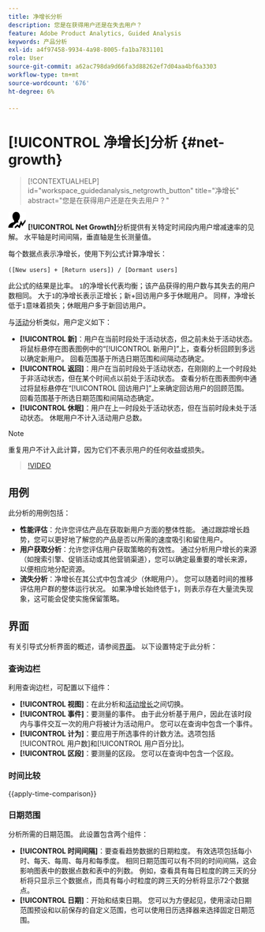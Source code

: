 ```yaml
---
title: 净增长分析
description: 您是在获得用户还是在失去用户？
feature: Adobe Product Analytics, Guided Analysis
keywords: 产品分析
exl-id: a4f97458-9934-4a98-8005-fa1ba7831101
role: User
source-git-commit: a62ac798da9d66fa3d88262ef7d04aa4bf6a3303
workflow-type: tm+mt
source-wordcount: '676'
ht-degree: 6%

---
```


# [!UICONTROL 净增长]分析 {#net-growth}

<!-- markdownlint-disable MD034 -->

>[!CONTEXTUALHELP]
>id="workspace_guidedanalysis_netgrowth_button"
>title="净增长"
>abstract="您是在获得用户还是在失去用户？"

<!-- markdownlint-enable MD034 -->

![NetGrowth](/help/assets/icons/NetGrowth.svg) **[!UICONTROL Net Growth]**&#x200B;分析提供有关特定时间段内用户增减速率的见解。 水平轴是时间间隔，垂直轴是生长测量值。

每个数据点表示净增长，使用下列公式计算净增长：

`([New users] + [Return users]) / [Dormant users]`

此公式的结果是比率。 `1`的净增长代表均衡；该产品获得的用户数与其失去的用户数相同。 大于`1`的净增长表示正增长；新+回访用户多于休眠用户。 同样，净增长低于`1`意味着损失；休眠用户多于新回访用户。

与[活动](active-growth.md)分析类似，用户定义如下：

* **[!UICONTROL 新]**：用户在当前时段处于活动状态，但之前未处于活动状态。 将鼠标悬停在图表图例中的“[!UICONTROL 新用户]”上，查看分析回顾到多远以确定新用户。 回看范围基于所选日期范围和间隔动态确定。
* **[!UICONTROL 返回]**：用户在当前时段处于活动状态，在刚刚的上一个时段处于非活动状态，但在某个时间点以前处于活动状态。 查看分析在图表图例中通过将鼠标悬停在“[!UICONTROL 回访用户]”上来确定回访用户的回顾范围。 回看范围基于所选日期范围和间隔动态确定。
* **[!UICONTROL 休眠]**：用户在上一时段处于活动状态，但在当前时段未处于活动状态。 休眠用户不计入活动用户总数。

>[!NOTE]
>
>重复用户不计入此计算，因为它们不表示用户的任何收益或损失。

>[!VIDEO](https://video.tv.adobe.com/v/3421664/?learn=on)


## 用例

此分析的用例包括：

* **性能评估**：允许您评估产品在获取新用户方面的整体性能。 通过跟踪增长趋势，您可以更好地了解您的产品是否以所需的速度吸引和留住用户。
* **用户获取分析**：允许您评估用户获取策略的有效性。 通过分析用户增长的来源（如搜索引擎、促销活动或其他营销渠道），您可以确定最重要的增长来源，以便相应地分配资源。
* **流失分析**：净增长在其公式中包含减少（休眠用户）。 您可以随着时间的推移评估用户群的整体运行状况。 如果净增长始终低于`1`，则表示存在大量流失现象，这可能会促使实施保留策略。

## 界面

有关引导式分析界面的概述，请参阅[界面](../overview.md#interface)。 以下设置特定于此分析：

### 查询边栏

利用查询边栏，可配置以下组件：

* **[!UICONTROL 视图]**：在此分析和[活动增长](active-growth.md)之间切换。
* **[!UICONTROL 事件]**：要测量的事件。 由于此分析基于用户，因此在该时段内与事件交互一次的用户将被计为活动用户。 您可以在查询中包含一个事件。
* **[!UICONTROL 计为]**：要应用于所选事件的计数方法。选项包括[!UICONTROL 用户数]和[!UICONTROL 用户百分比]。
* **[!UICONTROL 区段]**：要测量的区段。 您可以在查询中包含一个区段。

### 时间比较

{{apply-time-comparison}}

### 日期范围

分析所需的日期范围。 此设置包含两个组件：

* **[!UICONTROL 时间间隔]**：要查看趋势数据的日期粒度。 有效选项包括每小时、每天、每周、每月和每季度。 相同日期范围可以有不同的时间间隔，这会影响图表中的数据点数和表中的列数。 例如，查看具有每日粒度的跨三天的分析将只显示三个数据点，而具有每小时粒度的跨三天的分析将显示72个数据点。
* **[!UICONTROL 日期]**：开始和结束日期。 您可以为方便起见，使用滚动日期范围预设和以前保存的自定义范围，也可以使用日历选择器来选择固定日期范围。

<!-- 
## Example

See below for an example of the analysis.

![Net growth compare](../assets/net-growth-compare.png)

-->
